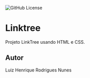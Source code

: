 ![GitHub License](https://img.shields.io/github/license/luizrnunes/linktree?style=for-the-badge)

# Linktree
Projeto LinkTree usando HTML e CSS.
## Autor
Luiz Henrique Rodrigues Nunes
